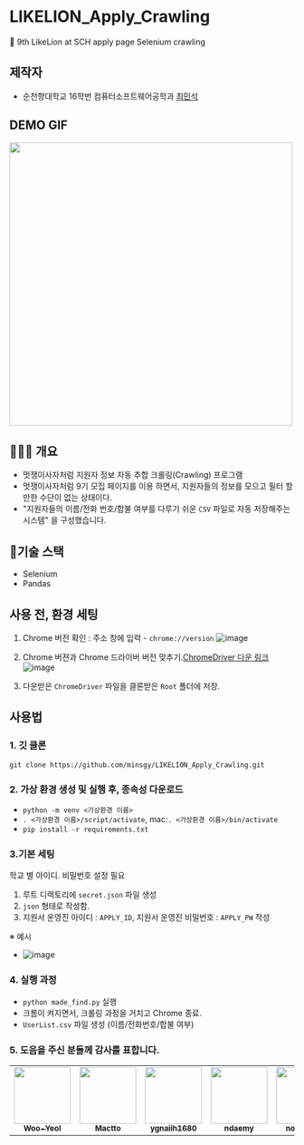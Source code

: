 # LIKELION_Apply_Crawling

🦁 9th LikeLion at SCH apply page Selenium crawling

## 제작자

- 순천향대학교 16학번 컴퓨터소프트웨어공학과 [최민석](https://github.com/minsgy)

## DEMO GIF

<img src="./crawling_demo.gif" width='500px'>

## 👨🏻‍💻 개요

- 멋쟁이사자처럼 지원자 정보 자동 추합 크롤링(Crawling) 프로그램
- 멋쟁이사자처럼 9기 모집 페이지를 이용 하면서, 지원자들의 정보를 모으고 필터 할 만한 수단이 없는 상태이다.
- "지원자들의 이름/전화 번호/합불 여부를 다루기 쉬운 `CSV` 파일로 자동 저장해주는 시스템" 을 구성했습니다.

## 🔨기술 스택

- Selenium
- Pandas

## 사용 전, 환경 세팅

1. Chrome 버전 확인 : 주소 창에 입력 - `chrome://version` ![image](https://user-images.githubusercontent.com/60251579/108708599-fd29a680-7554-11eb-845d-837ac698bbc4.png)

2. Chrome 버젼과 Chrome 드라이버 버전 맞추기.[ChromeDriver 다운 링크](https://chromedriver.chromium.org/downloads) ![image](https://user-images.githubusercontent.com/60251579/108708679-1c283880-7555-11eb-8590-0474dbf8850b.png)

3. 다운받은 `ChromeDriver` 파일을 클론받은 `Root` 폴더에 저장.

## 사용법

### 1. 깃 클론

`git clone https://github.com/minsgy/LIKELION_Apply_Crawling.git`

### 2. 가상 환경 생성 및 실행 후, 종속성 다운로드

- `python -m venv <가상환경 이름>`
- `. <가상환경 이름>/script/activate`, mac:`. <가상환경 이름>/bin/activate`
- `pip install -r requirements.txt`

### 3.기본 세팅

학교 별 아이디. 비밀번호 설정 필요

1. 루트 디렉토리에 `secret.json` 파일 생성
2. `json` 형태로 작성함.
3. 지원서 운영진 아이디 : `APPLY_ID`, 지원서 운영진 비밀번호 : `APPLY_PW` 작성

※ 예시

- ![image](https://user-images.githubusercontent.com/64149514/108707484-66101f00-7553-11eb-9173-4e613f667043.png)

### 4. 실행 과정

- `python made_find.py` 실행
- 크롬이 켜지면서, 크롤링 과정을 거치고 Chrome 종료.
- `UserList.csv` 파일 생성 (이름/전화번호/합불 여부)

### 5. 도음을 주신 분들께 감사를 표합니다.

<!-- ALL-CONTRIBUTORS-LIST:START - Do not remove or modify this section -->
<!-- prettier-ignore-start -->
<!-- markdownlint-disable -->
<table>
  <tr>
    <td align="center"><a href="https://github.com/Woo-Yeol"><img src="https://avatars.githubusercontent.com/u/63551948?v=4" width="100px;" alt=""/><br /><sub><b>Woo-Yeol</b></sub></a><br />
    </td>
    <td align="center"><a href="https://github.com/Mactto"><img src="https://avatars.githubusercontent.com/u/64149514?v=4" width="100px;" alt=""/><br /><sub><b>Mactto</b></sub></a><br />
    </td>
    <td align="center"><a href="https://github.com/ygnaiih1680"><img src="https://avatars.githubusercontent.com/u/48740869?v=4" width="100px;" alt=""/><br /><sub><b>ygnaiih1680</b></sub></a><br />
    </td>
    <td align="center"><a href="https://github.com/ndaemy"><img src="https://avatars.githubusercontent.com/u/18691542?v=4" width="100px;" alt=""/><br /><sub><b>ndaemy</b></sub></a><br />
    </td>
    <td align="center"><a href="https://github.com/noah0316"><img src="https://avatars.githubusercontent.com/u/63908856?v=4" width="100px;" alt=""/><br /><sub><b>noah0316</b></sub></a><br />
    </td>
    <td align="center"><a href="https://github.com/13circle"><img src="https://avatars.githubusercontent.com/u/25195384?v=4" width="100px;" alt=""/><br /><sub><b>13circle</b></sub></a><br />
    </td>
  </tr>
</table>

<!-- markdownlint-restore -->
<!-- prettier-ignore-end -->

<!-- ALL-CONTRIBUTORS-LIST:END -->
